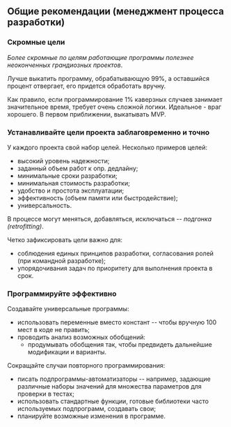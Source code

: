 ## Общие рекомендации (менеджмент процесса разработки)

### Скромные цели

*Более скромные по целям работающие программы полезнее неоконченных грандиозных проектов*.

Лучше выкатить программу, обрабатывающую 99%, а оставшийся процент отвергает, его придется обработать вручну.

Как правило, если программирование 1% каверзных случаев занимает значительное время, требует очень сложной логики. Идеальное - враг хорошего. В первом приближении, выкатывать MVP.

### Устанавливайте цели проекта заблаговременно и точно

У каждого проекта свой набор целей. Несколько примеров целей:
- высокий уровень надежности;
- заданный объем работ к опр. дедлайну;
- минимальные сроки разработки;
- минимальная стоимость разработки;
- удобство и простота эксплуатации;
- эффективность (объем памяти или быстродействие);
- универсальность.

В процессе могут меняться, добавляться, исключаться -- *подгонка (retrofitting)*.

Четко зафиксировать цели важно для:
- соблюдения единых принципов разработки, согласования ролей (при командной разработке);
- упорядочивания задач по приоритету для выполнения проекта в срок.


### Программируйте эффективно 

Создавайте универсальные программы:
- использовать переменные вместо констант -- чтобы вручную 100 мест в коде не править;
- проводить анализ возможных обобщений:
    - продумывать обобщения так, чтобы предвидеть дальнейшие модификации и варианты.

Сокращайте случаи повторного программирования:
- писать подпрограммы-автоматизаторы -- например, задающие различные наборы значений для множества параметров для проверки в тестах;
- использовать стандартные функции, готовые библиотеки часто используемых подпрограмм, создавать свои;
- планируйте возможные изменения в программе.
